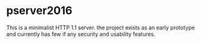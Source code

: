# pserver2016
This is a minimalist HTTP 1.1 server. the project exists as an early prototype and currently has few if any security and usability features.
